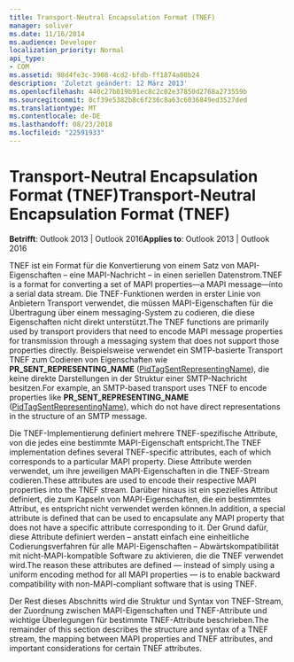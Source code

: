 ```yaml
---
title: Transport-Neutral Encapsulation Format (TNEF)
manager: soliver
ms.date: 11/16/2014
ms.audience: Developer
localization_priority: Normal
api_type:
- COM
ms.assetid: 98d4fe3c-3908-4cd2-bfdb-ff1874a80b24
description: 'Zuletzt geändert: 12 März 2013'
ms.openlocfilehash: 440c27b019b91ec8c2c02e37850d2768a273559b
ms.sourcegitcommit: 0cf39e5382b8c6f236c8a63c6036849ed3527ded
ms.translationtype: MT
ms.contentlocale: de-DE
ms.lasthandoff: 08/23/2018
ms.locfileid: "22591933"
---
```

# <a name="transport-neutral-encapsulation-format-tnef"></a><span data-ttu-id="b2477-103">Transport-Neutral Encapsulation Format (TNEF)</span><span class="sxs-lookup"><span data-stu-id="b2477-103">Transport-Neutral Encapsulation Format (TNEF)</span></span>

 
  
<span data-ttu-id="b2477-104">**Betrifft**: Outlook 2013 | Outlook 2016</span><span class="sxs-lookup"><span data-stu-id="b2477-104">**Applies to**: Outlook 2013 | Outlook 2016</span></span> 
  
<span data-ttu-id="b2477-105">TNEF ist ein Format für die Konvertierung von einem Satz von MAPI-Eigenschaften – eine MAPI-Nachricht – in einen seriellen Datenstrom.</span><span class="sxs-lookup"><span data-stu-id="b2477-105">TNEF is a format for converting a set of MAPI properties—a MAPI message—into a serial data stream.</span></span> <span data-ttu-id="b2477-106">Die TNEF-Funktionen werden in erster Linie von Anbietern Transport verwendet, die müssen MAPI-Eigenschaften für die Übertragung über einem messaging-System zu codieren, die diese Eigenschaften nicht direkt unterstützt.</span><span class="sxs-lookup"><span data-stu-id="b2477-106">The TNEF functions are primarily used by transport providers that need to encode MAPI message properties for transmission through a messaging system that does not support those properties directly.</span></span> <span data-ttu-id="b2477-107">Beispielsweise verwendet ein SMTP-basierte Transport TNEF zum Codieren von Eigenschaften wie **PR_SENT_REPRESENTING_NAME** ([PidTagSentRepresentingName](pidtagsentrepresentingname-canonical-property.md)), die keine direkte Darstellungen in der Struktur einer SMTP-Nachricht besitzen.</span><span class="sxs-lookup"><span data-stu-id="b2477-107">For example, an SMTP-based transport uses TNEF to encode properties like **PR_SENT_REPRESENTING_NAME** ([PidTagSentRepresentingName](pidtagsentrepresentingname-canonical-property.md)), which do not have direct representations in the structure of an SMTP message.</span></span>
  
<span data-ttu-id="b2477-108">Die TNEF-Implementierung definiert mehrere TNEF-spezifische Attribute, von die jedes eine bestimmte MAPI-Eigenschaft entspricht.</span><span class="sxs-lookup"><span data-stu-id="b2477-108">The TNEF implementation defines several TNEF-specific attributes, each of which corresponds to a particular MAPI property.</span></span> <span data-ttu-id="b2477-109">Diese Attribute werden verwendet, um ihre jeweiligen MAPI-Eigenschaften in die TNEF-Stream codieren.</span><span class="sxs-lookup"><span data-stu-id="b2477-109">These attributes are used to encode their respective MAPI properties into the TNEF stream.</span></span> <span data-ttu-id="b2477-110">Darüber hinaus ist ein spezielles Attribut definiert, die zum Kapseln von MAPI-Eigenschaften, die ein bestimmtes Attribut, es entspricht nicht verwendet werden können.</span><span class="sxs-lookup"><span data-stu-id="b2477-110">In addition, a special attribute is defined that can be used to encapsulate any MAPI property that does not have a specific attribute corresponding to it.</span></span> <span data-ttu-id="b2477-111">Der Grund dafür, diese Attribute definiert werden – anstatt einfach eine einheitliche Codierungsverfahren für alle MAPI-Eigenschaften – Abwärtskompatibilität mit nicht-MAPI-kompatible Software zu aktivieren, die die TNEF verwendet wird.</span><span class="sxs-lookup"><span data-stu-id="b2477-111">The reason these attributes are defined — instead of simply using a uniform encoding method for all MAPI properties — is to enable backward compatibility with non-MAPI-compliant software that is using TNEF.</span></span>
  
<span data-ttu-id="b2477-112">Der Rest dieses Abschnitts wird die Struktur und Syntax von TNEF-Stream, der Zuordnung zwischen MAPI-Eigenschaften und TNEF-Attribute und wichtige Überlegungen für bestimmte TNEF-Attribute beschrieben.</span><span class="sxs-lookup"><span data-stu-id="b2477-112">The remainder of this section describes the structure and syntax of a TNEF stream, the mapping between MAPI properties and TNEF attributes, and important considerations for certain TNEF attributes.</span></span>
  


